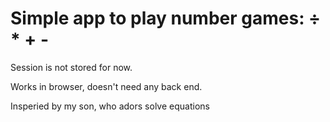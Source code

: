 # Simple app to play number games: ÷ * + -

Session is not stored for now.

Works in browser, doesn't need any back end.

Insperied by my son, who adors solve equations
